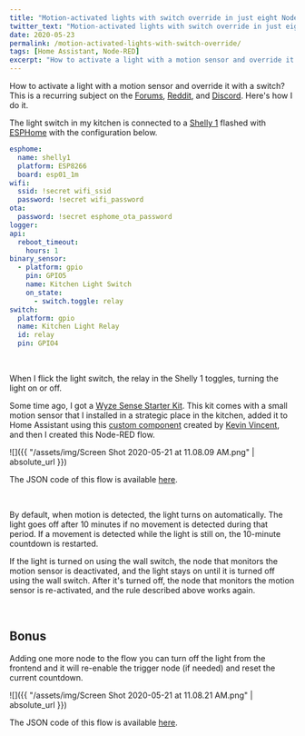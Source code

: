 ```yaml
---
title: "Motion-activated lights with switch override in just eight Node-RED nodes"
twitter_text: "Motion-activated lights with switch override in just eight @NodeRED nodes"
date: 2020-05-23
permalink: /motion-activated-lights-with-switch-override/
tags: [Home Assistant, Node-RED]
excerpt: "How to activate a light with a motion sensor and override it with a switch? This is a recurring subject on the Forums, Reddit, and Discord. Here’s how I do it."
---
```

<!-- markdownlint-disable html -->
How to activate a light with a motion sensor and override it with a switch? This is a recurring subject on the [Forums](https://community.home-assistant.io), [Reddit](https://www.reddit.com/r/homeassistant/), and [Discord](https://discord.com/channels/330944238910963714/442034406073565204). Here's how I do it.

The light switch in my kitchen is connected to a [Shelly 1](https://shelly.cloud/shelly1-open-source/) flashed with [ESPHome](https://esphome.io/) with the configuration below.

```yaml
esphome:
  name: shelly1
  platform: ESP8266
  board: esp01_1m
wifi:
  ssid: !secret wifi_ssid
  password: !secret wifi_password
ota:
  password: !secret esphome_ota_password
logger:
api:
  reboot_timeout:
    hours: 1
binary_sensor:
  - platform: gpio
    pin: GPIO5
    name: Kitchen Light Switch
    on_state:
      - switch.toggle: relay
switch:
  platform: gpio
  name: Kitchen Light Relay
  id: relay
  pin: GPIO4
```

<br />

When I flick the light switch, the relay in the Shelly 1 toggles, turning the light on or off.

Some time ago, I got a [Wyze Sense Starter Kit](https://wyze.com/wyze-sense.html). This kit comes with a small motion sensor that I installed in a strategic place in the kitchen, added it to Home Assistant using this [custom component](https://github.com/kevinvincent/ha-wyzesense) created by [Kevin Vincent](https://github.com/kevinvincent), and then I created this Node-RED flow.

![]({{ "/assets/img/Screen Shot 2020-05-21 at 11.08.09 AM.png" | absolute_url }})

The JSON code of this flow is available <a href="/download/motion-activated-lights-with-switch-override.json" download target="_blank">here</a>.

<br />

By default, when motion is detected, the light turns on automatically. The light goes off after 10 minutes if no movement is detected during that period. If a movement is detected while the light is still on, the 10-minute countdown is restarted.

If the light is turned on using the wall switch, the node that monitors the motion sensor is deactivated, and the light stays on until it is turned off using the wall switch. After it's turned off, the node that monitors the motion sensor is re-activated, and the rule described above works again.

<br />

## Bonus

Adding one more node to the flow you can turn off the light from the frontend and it will re-enable the trigger node (if needed) and reset the current countdown.

![]({{ "/assets/img/Screen Shot 2020-05-21 at 11.08.21 AM.png" | absolute_url }})

The JSON code of this flow is available <a href="/download/motion-activated-lights-with-switch-override-bonus.json" download target="_blank">here</a>.
